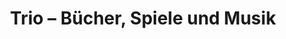 ---
title: "Trio – Bücher, Spiele und Musik"
url: /neumuenster/trio-buecher-spiele-und-musik/
shop: Bücher
---